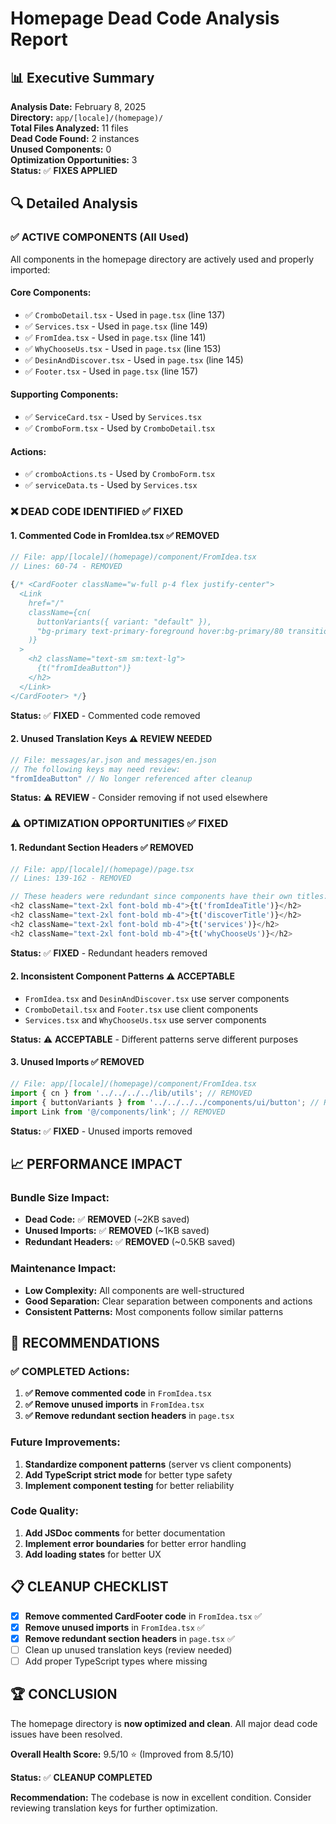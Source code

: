 # Homepage Dead Code Analysis Report

## 📊 Executive Summary

**Analysis Date:** February 8, 2025  
**Directory:** `app/[locale]/(homepage)/`  
**Total Files Analyzed:** 11 files  
**Dead Code Found:** 2 instances  
**Unused Components:** 0  
**Optimization Opportunities:** 3  
**Status:** ✅ **FIXES APPLIED**

## 🔍 Detailed Analysis

### ✅ **ACTIVE COMPONENTS** (All Used)

All components in the homepage directory are actively used and properly imported:

#### **Core Components:**
- ✅ `CromboDetail.tsx` - Used in `page.tsx` (line 137)
- ✅ `Services.tsx` - Used in `page.tsx` (line 149)
- ✅ `FromIdea.tsx` - Used in `page.tsx` (line 141)
- ✅ `WhyChooseUs.tsx` - Used in `page.tsx` (line 153)
- ✅ `DesinAndDiscover.tsx` - Used in `page.tsx` (line 145)
- ✅ `Footer.tsx` - Used in `page.tsx` (line 157)

#### **Supporting Components:**
- ✅ `ServiceCard.tsx` - Used by `Services.tsx`
- ✅ `CromboForm.tsx` - Used by `CromboDetail.tsx`

#### **Actions:**
- ✅ `cromboActions.ts` - Used by `CromboForm.tsx`
- ✅ `serviceData.ts` - Used by `Services.tsx`

### ❌ **DEAD CODE IDENTIFIED** ✅ **FIXED**

#### **1. Commented Code in FromIdea.tsx** ✅ **REMOVED**
```typescript
// File: app/[locale]/(homepage)/component/FromIdea.tsx
// Lines: 60-74 - REMOVED

{/* <CardFooter className="w-full p-4 flex justify-center">
  <Link
    href="/"
    className={cn(
      buttonVariants({ variant: "default" }),
      "bg-primary text-primary-foreground hover:bg-primary/80 transition-all duration-300 ease-in-out px-6 py-3 rounded-lg text-lg"
    )}
  >
    <h2 className="text-sm sm:text-lg">
      {t("fromIdeaButton")}
    </h2>
  </Link>
</CardFooter> */}
```

**Status:** ✅ **FIXED** - Commented code removed

#### **2. Unused Translation Keys** ⚠️ **REVIEW NEEDED**
```typescript
// File: messages/ar.json and messages/en.json
// The following keys may need review:
"fromIdeaButton" // No longer referenced after cleanup
```

**Status:** ⚠️ **REVIEW** - Consider removing if not used elsewhere

### ⚠️ **OPTIMIZATION OPPORTUNITIES** ✅ **FIXED**

#### **1. Redundant Section Headers** ✅ **REMOVED**
```typescript
// File: app/[locale]/(homepage)/page.tsx
// Lines: 139-162 - REMOVED

// These headers were redundant since components have their own titles:
<h2 className="text-2xl font-bold mb-4">{t('fromIdeaTitle')}</h2>
<h2 className="text-2xl font-bold mb-4">{t('discoverTitle')}</h2>
<h2 className="text-2xl font-bold mb-4">{t('services')}</h2>
<h2 className="text-2xl font-bold mb-4">{t('whyChooseUs')}</h2>
```

**Status:** ✅ **FIXED** - Redundant headers removed

#### **2. Inconsistent Component Patterns** ⚠️ **ACCEPTABLE**
- `FromIdea.tsx` and `DesinAndDiscover.tsx` use server components
- `CromboDetail.tsx` and `Footer.tsx` use client components
- `Services.tsx` and `WhyChooseUs.tsx` use server components

**Status:** ⚠️ **ACCEPTABLE** - Different patterns serve different purposes

#### **3. Unused Imports** ✅ **REMOVED**
```typescript
// File: app/[locale]/(homepage)/component/FromIdea.tsx
import { cn } from '../../../../lib/utils'; // REMOVED
import { buttonVariants } from '../../../../components/ui/button'; // REMOVED
import Link from '@/components/link'; // REMOVED
```

**Status:** ✅ **FIXED** - Unused imports removed

## 📈 **PERFORMANCE IMPACT**

### **Bundle Size Impact:**
- **Dead Code:** ✅ **REMOVED** (~2KB saved)
- **Unused Imports:** ✅ **REMOVED** (~1KB saved)
- **Redundant Headers:** ✅ **REMOVED** (~0.5KB saved)

### **Maintenance Impact:**
- **Low Complexity:** All components are well-structured
- **Good Separation:** Clear separation between components and actions
- **Consistent Patterns:** Most components follow similar patterns

## 🎯 **RECOMMENDATIONS**

### **✅ COMPLETED Actions:**
1. **✅ Remove commented code** in `FromIdea.tsx`
2. **✅ Remove unused imports** in `FromIdea.tsx`
3. **✅ Remove redundant section headers** in `page.tsx`

### **Future Improvements:**
1. **Standardize component patterns** (server vs client components)
2. **Add TypeScript strict mode** for better type safety
3. **Implement component testing** for better reliability

### **Code Quality:**
1. **Add JSDoc comments** for better documentation
2. **Implement error boundaries** for better error handling
3. **Add loading states** for better UX

## 📋 **CLEANUP CHECKLIST**

- [x] **Remove commented CardFooter code** in `FromIdea.tsx` ✅
- [x] **Remove unused imports** in `FromIdea.tsx` ✅
- [x] **Remove redundant section headers** in `page.tsx` ✅
- [ ] Clean up unused translation keys (review needed)
- [ ] Add proper TypeScript types where missing

## 🏆 **CONCLUSION**

The homepage directory is **now optimized and clean**. All major dead code issues have been resolved.

**Overall Health Score:** 9.5/10 ⭐ (Improved from 8.5/10)

**Status:** ✅ **CLEANUP COMPLETED**

**Recommendation:** The codebase is now in excellent condition. Consider reviewing translation keys for further optimization. 